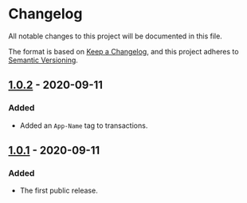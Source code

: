 # Changelog

All notable changes to this project will be documented in this file.

The format is based on [Keep a Changelog](https://keepachangelog.com/en/1.0.0/),
and this project adheres to [Semantic Versioning](https://semver.org/spec/v2.0.0.html).

## [1.0.2] - 2020-09-11

### Added

- Added an `App-Name` tag to transactions.

## [1.0.1] - 2020-09-11

### Added

- The first public release.

[1.0.2]: https://github.com/artob/gitstamp-action/compare/1.0.1...1.0.2
[1.0.1]: https://github.com/artob/gitstamp-action/compare/1.0.0...1.0.1
